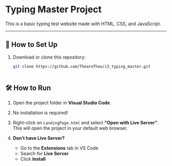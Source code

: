 # Typing Master Project

This is a basic typing test website made with HTML, CSS, and JavaScript.

---

## 🚀 How to Set Up

1. Download or clone this repository:
   ```bash
   git clone https://github.com/ThearoThou/i3_typing_master.git
 
## 🛠️ How to Run

1. Open the project folder in **Visual Studio Code**.

2. No installation is required!

3. Right-click on `LandingPage.html` and select **"Open with Live Server"**.  
   This will open the project in your default web browser.

4. **Don’t have Live Server?**  
   - Go to the **Extensions** tab in VS Code  
   - Search for **Live Server**  
   - Click **Install**
